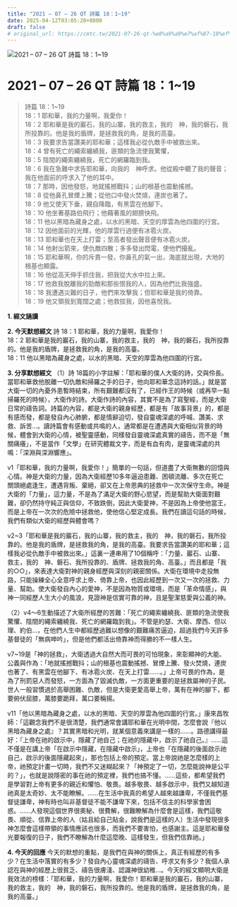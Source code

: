 ```yaml
---
title: "2021 – 07 – 26 QT 詩篇 18：1~19"
date: 2025-04-12T03:05:20+0800
draft: false
# original_url: https://cmtc.tw/2021-07-26-qt-%e8%a9%a9%e7%af%87-18%ef%bc%9a119
---
```


![2021 – 07 – 26 QT 詩篇 18：1\~19](/images/qt.jpg   "2021 – 07 – 26 QT 詩篇 18：1\~19")

# 2021 – 07 – 26 QT 詩篇 18：1\~19

> 詩篇 18：1\~19  
> 18：1 耶和華，我的力量啊，我愛你！  
> 18：2 耶和華是我的巖石，我的山寨，我的救主，我的　神，我的磐石，我所投靠的。他是我的盾牌，是拯救我的角，是我的高臺。  
> 18：3 我要求告當讚美的耶和華；這樣我必從仇敵手中被救出來。  
> 18：4 曾有死亡的繩索纏繞我，匪類的急流使我驚懼，  
> 18：5 陰間的繩索纏繞我，死亡的網羅臨到我。  
> 18：6 我在急難中求告耶和華，向我的　神呼求。他從殿中聽了我的聲音；我在他面前的呼求入了他的耳中。  
> 18：7 那時，因他發怒，地就搖撼戰抖；山的根基也震動搖撼。  
> 18：8 從他鼻孔冒煙上騰；從他口中發火焚燒，連炭也著了。  
> 18：9 他又使天下垂，親自降臨，有黑雲在他腳下。  
> 18：10 他坐著基路伯飛行；他藉著風的翅膀快飛。  
> 18：11 他以黑暗為藏身之處，以水的黑暗、天空的厚雲為他四圍的行宮。  
> 18：12 因他面前的光輝，他的厚雲行過便有冰雹火炭。  
> 18：13 耶和華也在天上打雷；至高者發出聲音便有冰雹火炭。  
> 18：14 他射出箭來，使仇敵四散；多多發出閃電，使他們擾亂。  
> 18：15 耶和華啊，你的斥責一發，你鼻孔的氣一出，海底就出現，大地的根基也顯露。  
> 18：16 他從高天伸手抓住我，把我從大水中拉上來。  
> 18：17 他救我脫離我的勁敵和那些恨我的人，因為他們比我強盛。  
> 18：18 我遭遇災難的日子，他們來攻擊我；但耶和華是我的倚靠。  
> 18：19 他又領我到寬闊之處；他救拔我，因他喜悅我。

**1. 經文誦讀**

**2.  今天默想經文**
詩 18：1 耶和華，我的力量啊，我愛你！  
18：2 耶和華是我的巖石，我的山寨，我的救主，我的　神，我的磐石，我所投靠的。他是我的盾牌，是拯救我的角，是我的高臺。  
18：11 他以黑暗為藏身之處，以水的黑暗、天空的厚雲為他四圍的行宮。

**3. 分享默想經文**
（1）詩 18篇的小字註解：「耶和華的僕人大衛的詩，交與伶長。當耶和華救他脫離一切仇敵和掃羅之手的日子，他向耶和華念這詩的話。」就是當大衛一切的內憂外患暫時結束，所有艱難都沒有了，已經作王的時候（或再早一點掃羅死的時候），大衛作的詩。大衛作詩的內容，其實不是為了寫聖經，而是大衛日常的禱告詞。詩篇的內容，都是大衛的親身經歷，都是有「故事背景」的，都是有感而發，都是發自內心肺腑，都是情辭迫切，發自靈魂深處的呼喊、讚美、求救、訴苦…。讀詩篇會有感動或共鳴的人，通常都是在遭遇與大衛相似背景的時候，體會到大衛的心情，被聖靈感動，同樣發自靈魂深處真實的禱告，而不是「無關痛癢」，不是當作「文學」在研究體裁文字，而是有血有肉，是靈魂深處的共鳴：「深淵與深淵響應」。

v1「耶和華，我的力量啊，我愛你！」簡單的一句話，但道盡了大衛無數的回憶與心情。神是大衛的力量，因為大衛經歷10多年逼迫患難、困頓流離、多次在死亡關頭絕處逢生，遭遇背叛、棄絕，卻又在上帝恩典的拯救中一次次保守生命。神是大衛的「力量」，這力量，不是為了滿足大衛的野心慾望，而是幫助大衛面對艱難，卻仍然持守純正與信仰，不致跌倒，因此大衛愛神，不是因為上帝使他當王，而是上帝在一次次的危險中拯救他，使他信心堅定成長。我們在讀這句話的時候，我們有類似大衛的經歷與體會嗎？

v2\~3「耶和華是我的巖石，我的山寨，我的救主，我的　神，我的磐石，我所投靠的。他是我的盾牌，是拯救我的角，是我的高臺。我要求告當讚美的耶和華；這樣我必從仇敵手中被救出來。」這裏一連串用了10個稱呼：「力量、巖石、山寨、救主，我的　神、磐石、我所投靠的、盾牌、拯救我的角、高臺。」而且都是「我的○○」，來表達大衛對神的親身經歷與深刻的親密關係。大衛在環境中走投無路，只能操練全心全意呼求上帝、倚靠上帝，也因此經歷到一次又一次的拯救、力量、幫助。使大衛發自內心的愛神，不是因為物質或環境，而是「革命情感」，與神一同經歷人生大小的風浪，見證神是信實可靠的神，且是聖潔慈愛與公義的神。

（2）v4～6生動描述了大衛所經歷的苦難：「死亡的繩索纏繞我、匪類的急流使我驚懼、陰間的繩索纏繞我、死亡的網羅臨到我」。不管是約瑟、大衛、摩西、但以理、約伯…，在他們人生中都經歷過難以想像的艱難痛苦逼迫，超過我們今天許多基督徒的「無病呻吟」，但是他們都活出倚靠神而得勝的不一樣人生。

v7\~19是「神的拯救」，大衛透過大自然大而可畏的可怕現象，來彰顯神的大能、公義與作為：「地就搖撼戰抖；山的根基也震動搖撼、冒煙上騰、發火焚燒，連炭也著了、有黑雲在他腳下、有冰雹火炭、在天上打雷……。」上帝可畏的作為，是為了刑罰惡人而發怒，一方面為了毀滅仇敵，一方面更重要的是拯救屬神的子民。世人一般習慣過於高舉困難、仇敵，但是大衛更愛高舉上帝，萬有在神的腳下，都要俯伏屈膝，萬膝要跪拜，萬口要稱揚。

v11「他以黑暗為藏身之處，以水的黑暗、天空的厚雲為他四圍的行宮。」康來昌牧師：「這觀念我們不是很清楚，我們通常會講耶和華在光明中間，怎麼會說『他以黑暗為藏身之處』？其實黑暗和光明，就某個意義來講是一樣的……。路德講得最好：『上帝在祂的啟示中，隱藏了祂自己；在祂的隱藏中，啟示了祂自己。』……這不僅是在講上帝「在啟示中隱藏，在隱藏中啟示」，上帝也「在隱藏的後面啟示祂自己，啟示的後面隱藏起來」，那也包括上帝的預定。當上帝說祂是怎麼樣的上帝，祂預定計畫一切時，我們不又迷糊起來？「神預定了一切，怎麼能說神是公平的？」，也就是說隱密的事在祂的預定裡，我們也搞不懂。……這些，都希望我們是學習對上帝有更多的親近和懼怕、敬畏。越多敬畏、越多啟示中，我們又越知道祂真是太奇妙、太不能瞭解。……在生活中我真的希望人越來越謙卑，不僅我們基督徒謙卑，神有時也叫非基督徒不能不謙卑下來，包括不信主的科學家會困惑。……人發現這個世界很奧秘、很費解，很難瞭解為什麼會是這樣，我們這敬畏、順從、信靠上帝的人（姑且給自己貼金，說我們是這樣的人）生活中發現很多神怎麼會這樣帶領的事情應該也很多，而我們不要害怕，也感謝主。這是耶和華發光要報復的日子，我們不瞭解為什麼這麼晚、這樣發生，但我們信靠祂。」

**4. 今天的回應**
今天的默想的重點，是我們在與神的關係上，真正有經歷的有多少？在生活中落實的有多少？發自內心靈魂深處的禱告、呼求又有多少？我個人承認在與神的經歷上很貧乏、禱告很膚淺、認識神很幼稚…。今天的經文顯明大衛是我效法的榜樣：「耶和華，我的力量啊，我愛你！耶和華是我的巖石，我的山寨，我的救主，我的　神，我的磐石，我所投靠的。他是我的盾牌，是拯救我的角，是我的高臺。」
